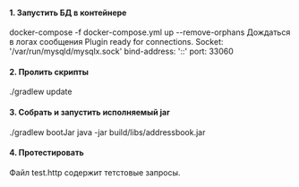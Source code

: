 #### 1. Запустить БД в контейнере

docker-compose -f docker-compose.yml up --remove-orphans
Дождаться в логах сообщения 
Plugin ready for connections. Socket: '/var/run/mysqld/mysqlx.sock' bind-address: '::' port: 33060

#### 2. Пролить скрипты 

./gradlew update

#### 3. Собрать и запустить исполняемый jar

./gradlew bootJar
java -jar build/libs/addressbook.jar

#### 4. Протестировать

Файл test.http содержит тетстовые запросы.

